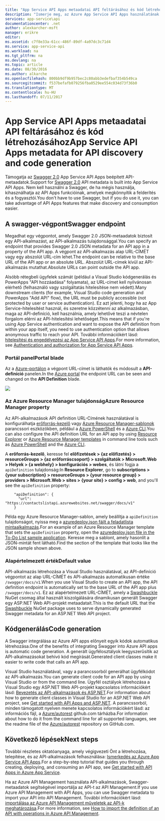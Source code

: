 ```yaml
---
title: "App Service API Apps metaadatai API feltárásához és kód létrehozásához |} Microsoft Docs"
description: "Ismerje meg, az Azure App Service API Apps használatának Swagger-metaadatok API feltárásához és kód létrehozásához megkönnyítése érdekében."
services: app-service\api
documentationcenter: .net
author: alexkarcher-msft
manager: erikre
editor: 
ms.assetid: c7f8e33a-61cc-486f-89df-4a97dc3c71d4
ms.service: app-service-api
ms.workload: na
ms.tgt_pltfrm: na
ms.devlang: na
ms.topic: article
ms.date: 08/30/2016
ms.author: alkarche
ms.openlocfilehash: 800bb9df9b957bec2c80abb3edefbaf354b549ca
ms.sourcegitcommit: f537befafb079256fba0529ee554c034d73f36b0
ms.translationtype: MT
ms.contentlocale: hu-HU
ms.lasthandoff: 07/11/2017
---
```

# <a name="app-service-api-apps-metadata-for-api-discovery-and-code-generation"></a><span data-ttu-id="13e69-103">App Service API Apps metaadatai API feltárásához és kód létrehozásához</span><span class="sxs-lookup"><span data-stu-id="13e69-103">App Service API Apps metadata for API discovery and code generation</span></span>
<span data-ttu-id="13e69-104">Támogatja az [Swagger 2.0](http://swagger.io/) App Service API Apps beépített API-metaadatok.</span><span class="sxs-lookup"><span data-stu-id="13e69-104">Support for [Swagger 2.0](http://swagger.io/) API metadata is built into App Service API Apps.</span></span> <span data-ttu-id="13e69-105">Nem kell használni a Swagger, de ha mégis használja, kihasználhatja az API Apps funkcióinak, amelyek megkönnyítik a felderítés és a fogyasztói.</span><span class="sxs-lookup"><span data-stu-id="13e69-105">You don't have to use Swagger, but if you do use it, you can take advantage of API Apps features that make discovery and consumption easier.</span></span>   

## <a name="swagger-endpoint"></a><span data-ttu-id="13e69-106">A swagger-végpont</span><span class="sxs-lookup"><span data-stu-id="13e69-106">Swagger endpoint</span></span>
<span data-ttu-id="13e69-107">Megadhat egy végpontot, amely Swagger 2.0 JSON-metaadatok biztosít egy API-alkalmazást, az API-alkalmazás tulajdonsággal.</span><span class="sxs-lookup"><span data-stu-id="13e69-107">You can specify an endpoint that provides Swagger 2.0 JSON metadata for an API app in a property of the API app.</span></span> <span data-ttu-id="13e69-108">A végpont az API-alkalmazás alap URL-CÍMÉT vagy egy abszolút URL-cím lehet.</span><span class="sxs-lookup"><span data-stu-id="13e69-108">The endpoint can be relative to the base URL of the API app or an absolute URL.</span></span> <span data-ttu-id="13e69-109">Abszolút URL-címek kívül az API-alkalmazás mutathat.</span><span class="sxs-lookup"><span data-stu-id="13e69-109">Absolute URLs can point outside the API app.</span></span> 

<span data-ttu-id="13e69-110">Alsóbb rétegbeli ügyfelek számát (például a Visual Studio kódgenerálás és PowerApps "API hozzáadása" folyamata), az URL-címet kell nyilvánosan elérhető (felhasználó vagy szolgáltatás hitelesítése nem védett).</span><span class="sxs-lookup"><span data-stu-id="13e69-110">Many downstream clients (for example, Visual Studio code generation and PowerApps "Add API" flow), the URL must be publicly accessible (not protected by user or service authentication).</span></span> <span data-ttu-id="13e69-111">Ez azt jelenti, hogy ha az App Service-hitelesítést használ, és szeretne közzétenni az alkalmazásban, maga az API-definíció, kell használnia, amely lehetővé teszi a névtelen forgalom elérni az API-hitelesítési lehetőséget.</span><span class="sxs-lookup"><span data-stu-id="13e69-111">This means that if you're using App Service authentication and want to expose the API definition from within your app itself, you need to use authentication option that allows anonymous traffic to reach your API.</span></span> <span data-ttu-id="13e69-112">További információkért lásd: [hitelesítési és engedélyezési az App Service API Apps](app-service-api-authentication.md).</span><span class="sxs-lookup"><span data-stu-id="13e69-112">For more information, see [Authentication and authorization for App Service API Apps](app-service-api-authentication.md).</span></span>

### <a name="portal-blade"></a><span data-ttu-id="13e69-113">Portál panel</span><span class="sxs-lookup"><span data-stu-id="13e69-113">Portal blade</span></span>
<span data-ttu-id="13e69-114">Az a [Azure-portálon](https://portal.azure.com/) a végpont URL-címet is láthatók és módosult a **API-definíció** panelen.</span><span class="sxs-lookup"><span data-stu-id="13e69-114">In the [Azure portal](https://portal.azure.com/) the endpoint URL can be seen and changed on the **API Definition** blade.</span></span>

![](./media/app-service-api-metadata/apidefblade.png)

### <a name="azure-resource-manager-property"></a><span data-ttu-id="13e69-115">Az Azure Resource Manager tulajdonság</span><span class="sxs-lookup"><span data-stu-id="13e69-115">Azure Resource Manager property</span></span>
<span data-ttu-id="13e69-116">Az API-alkalmazások API definition URL-Címének használatával is konfigurálhatja [erőforrás-kezelő](https://resources.azure.com/) vagy [Azure Resource Manager-sablonok](../azure-resource-manager/resource-group-authoring-templates.md) parancssori eszközökben, például a [Azure PowerShell](/powershell/azureps-cmdlets-docs) és a [Azure CLI](../cli-install-nodejs.md).</span><span class="sxs-lookup"><span data-stu-id="13e69-116">You can also configure the API definition URL for an API app by using [Resource Explorer](https://resources.azure.com/) or [Azure Resource Manager templates](../azure-resource-manager/resource-group-authoring-templates.md) in command line tools such as [Azure PowerShell](/powershell/azureps-cmdlets-docs) and the [Azure CLI](../cli-install-nodejs.md).</span></span> 

<span data-ttu-id="13e69-117">A **erőforrás-kezelő**, keresse fel **előfizetések > {az előfizetés} > resourceGroups > {az erőforráscsoport} > szolgáltatók > Microsoft.Web > Helyek > {a webhely} > konfigurációs > webes**, és látni fogja a `apiDefinition` tulajdonság:</span><span class="sxs-lookup"><span data-stu-id="13e69-117">In **Resource Explorer**, go to **subscriptions > {your subscription} > resourceGroups > {your resource group} > providers > Microsoft.Web > sites > {your site} > config > web**, and you'll see the `apiDefinition` property:</span></span>

        "apiDefinition": {
          "url": "https://contactslistapi.azurewebsites.net/swagger/docs/v1"
        }

<span data-ttu-id="13e69-118">Példa egy Azure Resource Manager-sablon, amely beállítja a `apiDefinition` tulajdonságot, nyissa meg a [azuredeploy.json fájlt a feladatlista mintaalkalmazás](https://github.com/azure-samples/app-service-api-dotnet-todo-list/blob/master/azuredeploy.json).</span><span class="sxs-lookup"><span data-stu-id="13e69-118">For an example of an Azure Resource Manager template that sets the `apiDefinition` property, open the [azuredeploy.json file in the To-Do List sample application](https://github.com/azure-samples/app-service-api-dotnet-todo-list/blob/master/azuredeploy.json).</span></span> <span data-ttu-id="13e69-119">Keresse meg a sablont, amely hasonlít a JSON-mintát fent látható.</span><span class="sxs-lookup"><span data-stu-id="13e69-119">Find the section of the template that looks like the JSON sample shown above.</span></span>

### <a name="default-value"></a><span data-ttu-id="13e69-120">Alapértelmezett érték</span><span class="sxs-lookup"><span data-stu-id="13e69-120">Default value</span></span>
<span data-ttu-id="13e69-121">API-alkalmazás létrehozása a Visual Studio használatával, az API-definíció végpontot az alap URL-CÍMÉT és API-alkalmazás automatikusan értéke `/swagger/docs/v1`.</span><span class="sxs-lookup"><span data-stu-id="13e69-121">When you use Visual Studio to create an API app, the API definition endpoint is automatically set to the base URL of the API app plus `/swagger/docs/v1`.</span></span> <span data-ttu-id="13e69-122">Ez az alapértelmezett URL-CÍMÉT, amely a [Swashbuckle](https://www.nuget.org/packages/Swashbuckle) NuGet csomag által használt kiszolgálására dinamikusan generált Swagger egy ASP.NET Web API-projekt metaadatait.</span><span class="sxs-lookup"><span data-stu-id="13e69-122">This is the default URL that the [Swashbuckle](https://www.nuget.org/packages/Swashbuckle) NuGet package uses to serve dynamically generated Swagger metadata for an ASP.NET Web API project.</span></span> 

## <a name="code-generation"></a><span data-ttu-id="13e69-123">Kódgenerálás</span><span class="sxs-lookup"><span data-stu-id="13e69-123">Code generation</span></span>
<span data-ttu-id="13e69-124">A Swagger integrálása az Azure API apps előnyeit egyik kódok automatikus létrehozása.</span><span class="sxs-lookup"><span data-stu-id="13e69-124">One of the benefits of integrating Swagger into Azure API apps is automatic code generation.</span></span> <span data-ttu-id="13e69-125">A generált ügyfélosztályok leegyszerűsítik az API-alkalmazásokat behívó kód megírását.</span><span class="sxs-lookup"><span data-stu-id="13e69-125">Generated client classes make it easier to write code that calls an API app.</span></span>

<span data-ttu-id="13e69-126">Visual Studio használatával, vagy a parancssorból generálhat ügyfélkódot az API-alkalmazás.</span><span class="sxs-lookup"><span data-stu-id="13e69-126">You can generate client code for an API app by using Visual Studio or from the command line.</span></span> <span data-ttu-id="13e69-127">Ügyfél osztályok létrehozása a Visual Studio egy ASP.NET Web API-projekt kapcsolatos információkért lásd: [Bevezetés az API-alkalmazások és ASP.NET](app-service-api-dotnet-get-started.md#codegen).</span><span class="sxs-lookup"><span data-stu-id="13e69-127">For information about how to generate client classes in Visual Studio for an ASP.NET Web API project, see [Get started with API Apps and ASP.NET](app-service-api-dotnet-get-started.md#codegen).</span></span> <span data-ttu-id="13e69-128">A parancssorból, minden támogatott nyelven menete kapcsolatos információkért lásd: az információs fájl, a [Azure/autorest](https://github.com/azure/autorest) github.com tárházba.</span><span class="sxs-lookup"><span data-stu-id="13e69-128">For information about how to do it from the command line for all supported languages, see the readme file of the [Azure/autorest](https://github.com/azure/autorest) repository on GitHub.com.</span></span>

## <a name="next-steps"></a><span data-ttu-id="13e69-129">Következő lépések</span><span class="sxs-lookup"><span data-stu-id="13e69-129">Next steps</span></span>
<span data-ttu-id="13e69-130">További részletes oktatóanyaga, amely végigvezeti Önt a létrehozása, telepítése, és az API-alkalmazások felhasználása: [Ismerkedés az Azure App Service API Apps](app-service-api-dotnet-get-started.md).</span><span class="sxs-lookup"><span data-stu-id="13e69-130">For a step-by-step tutorial that guides you through creating, deploying, and consuming an API app, see [Get started with API Apps in Azure App Service](app-service-api-dotnet-get-started.md).</span></span>

<span data-ttu-id="13e69-131">Ha az Azure API Management használata API-alkalmazások, Swagger-metaadatok segítségével importálja az API-t az API Management.</span><span class="sxs-lookup"><span data-stu-id="13e69-131">If you use Azure API Management with API Apps, you can use Swagger metadata to import your API into API Management.</span></span> <span data-ttu-id="13e69-132">További információkért lásd: [importálása az Azure API Management műveletek az API-k meghatározása](../api-management/api-management-howto-import-api.md).</span><span class="sxs-lookup"><span data-stu-id="13e69-132">For more information, see [How to import the definition of an API with operations in Azure API Management](../api-management/api-management-howto-import-api.md).</span></span> 

